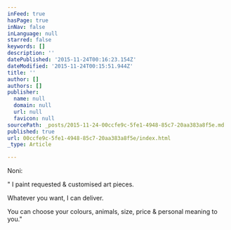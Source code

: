 ```yaml
---
inFeed: true
hasPage: true
inNav: false
inLanguage: null
starred: false
keywords: []
description: ''
datePublished: '2015-11-24T00:16:23.154Z'
dateModified: '2015-11-24T00:15:51.944Z'
title: ''
author: []
authors: []
publisher:
  name: null
  domain: null
  url: null
  favicon: null
sourcePath: _posts/2015-11-24-00ccfe9c-5fe1-4948-85c7-20aa383a8f5e.md
published: true
url: 00ccfe9c-5fe1-4948-85c7-20aa383a8f5e/index.html
_type: Article

---
```

Noni:

"
I paint requested & customised art pieces. 

Whatever you want, I can deliver. 

You can choose your colours, animals, size, price & personal meaning to you."